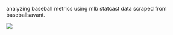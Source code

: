 analyzing baseball metrics using mlb statcast data scraped from baseballsavant. 

<img src="C:\Users\satda\Desktop\mlb_statcast_dag_11_10_2021.png">